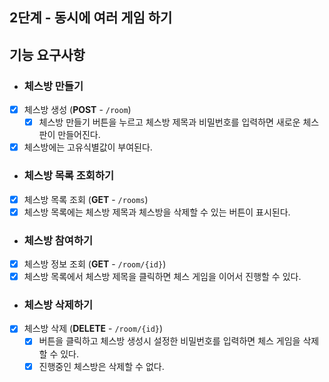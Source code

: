 ## 2단계 - 동시에 여러 게임 하기 

## 기능 요구사항

- ### 체스방 만들기
- [x] 체스방 생성 (**POST** - `/room`)
  - [x] 체스방 만들기 버튼을 누르고 체스방 제목과 비밀번호를 입력하면 새로운 체스판이 만들어진다.
- [x] 체스방에는 고유식별값이 부여된다.

- ### 체스방 목록 조회하기
- [x] 체스방 목록 조회 (**GET** - `/rooms`)
- [x] 체스방 목록에는 체스방 제목과 체스방을 삭제할 수 있는 버튼이 표시된다.

- ### 체스방 참여하기
- [x] 체스방 정보 조회 (**GET** - `/room/{id}`)
- [x] 체스방 목록에서 체스방 제목을 클릭하면 체스 게임을 이어서 진행할 수 있다.

- ### 체스방 삭제하기
- [x] 체스방 삭제 (**DELETE** - `/room/{id}`)
  - [x] 버튼을 클릭하고 체스방 생성시 설정한 비밀번호를 입력하면 체스 게임을 삭제할 수 있다.
  - [x] 진행중인 체스방은 삭제할 수 없다.
